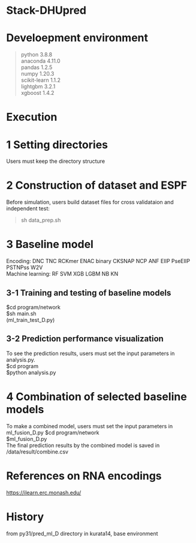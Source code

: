 # Stack-DHUpred

# Develoepment environment
 >python 3.8.8  
 >anaconda 4.11.0  
 >pandas 1.2.5  
 >numpy 1.20.3  
 >scikit-learn 1.1.2  
 >lightgbm 3.2.1  
 >xgboost  1.4.2  

# Execution
# 1 Setting directories
Users must keep the directory structure

# 2 Construction of dataset and ESPF
Before simulation, users build dataset files for cross validataion and independent test:
>sh data_prep.sh  
  
# 3 Baseline model
Encoding: DNC TNC RCKmer ENAC binary CKSNAP NCP ANF EIIP PseEIIP PSTNPss W2V  
Machine learning: RF SVM XGB LGBM NB KN  
## 3-1 Training and testing of baseline models  
$cd program/network  
$sh main.sh  
(ml_train_test_D.py) 

## 3-2 Prediction performance visualization
To see the prediction results, users must set the input parameters in analysis.py.  
$cd program  
$python analysis.py  

# 4 Combination of selected baseline models
To make a combined model, users must set the input parameters in ml_fusion_D.py
$cd program/network  
$ml_fusion_D.py  
The final prediction results by the combined model is saved in /data/result/combine.csv

# References on RNA encodings
https://ilearn.erc.monash.edu/  

# History
from py31/pred_ml_D directory in kurata14, base environment

